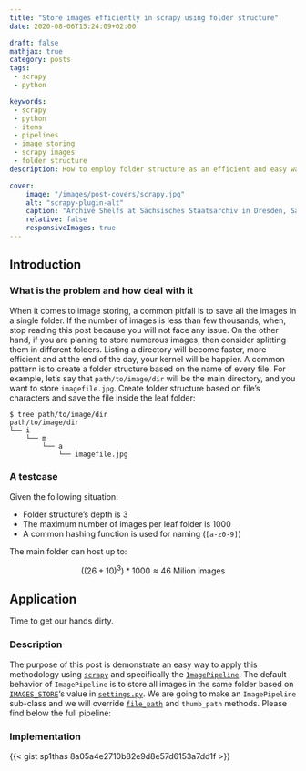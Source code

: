 ```yaml
---
title: "Store images efficiently in scrapy using folder structure"
date: 2020-08-06T15:24:09+02:00

draft: false
mathjax: true
category: posts
tags:
 - scrapy
 - python

keywords:
 - scrapy
 - python
 - items
 - pipelines
 - image storing
 - scrapy images
 - folder structure
description: How to employ folder structure as an efficient and easy way to store large number of images using scrapy pipelines

cover:
    image: "/images/post-covers/scrapy.jpg"
    alt: "scrapy-plugin-alt"
    caption: "Archive Shelfs at Sächsisches Staatsarchiv in Dresden, Saxony, Germany -- [C M](https://unsplash.com/photos/X_j3b4rqnlk)"
    relative: false
    responsiveImages: true
---
```


## Introduction

### What is the problem and how deal with it

When it comes to image storing, a common pitfall is to save all the images in a single folder. If the number of images
is less than few thousands, when, stop reading this post because you will not face any issue. On the other hand, if you
are planing to store numerous images, then consider splitting them in different folders. Listing a directory will become
faster, more efficient and at the end of the day, your kernel will be happier. A common pattern is to create a folder
structure based on the name of every file. For example, let’s say that `path/to/image/dir` will be the main directory,
and you want to store `imagefile.jpg`. Create folder structure based on file’s characters and save the file inside the
leaf folder:

```shell
$ tree path/to/image/dir
path/to/image/dir
└── i
    └── m
        └── a
            └── imagefile.jpg
```

### A testcase

Given the following situation:

- Folder structure’s depth is 3
- The maximum number of images per leaf folder is 1000
- A common hashing function is used for naming (`[a-z0-9]`)

The main folder can host up to:

$$\left ( \left ( 26 + 10 \right )^3 \right ) * 1000 \approx 46 \text{ Milion images}$$

## Application

Time to get our hands dirty.

### Description

The purpose of this post is demonstrate an easy way to apply this methodology using [`scrapy`](https://scrapy.org/) and
specifically
the [`ImagePipeline`](https://docs.scrapy.org/en/latest/topics/media-pipeline.html#using-the-images-pipeline). The
default behavior of `ImagePipeline` is to store all images in the same folder based
on [`IMAGES_STORE`](https://docs.scrapy.org/en/latest/topics/media-pipeline.html#std-setting-IMAGES_STORE)‘s value
in [`settings.py`](https://docs.scrapy.org/en/latest/topics/settings.html#project-settings-module). We are going to make
an `ImagePipeline` sub-class and we will
override [`file_path`](https://docs.scrapy.org/en/latest/topics/media-pipeline.html#scrapy.pipelines.images.ImagesPipeline.file_path)
and `thumb_path` methods. Please find below the full pipeline:

### Implementation

{{< gist sp1thas 8a05a4e2710b82e9d8e57d6153a7dd1f >}}

